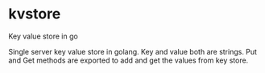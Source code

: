 kvstore
=======

Key value store in go

Single server key value store in golang. Key and value both are strings. 
Put and Get methods are exported to add and get the values from key store. 
